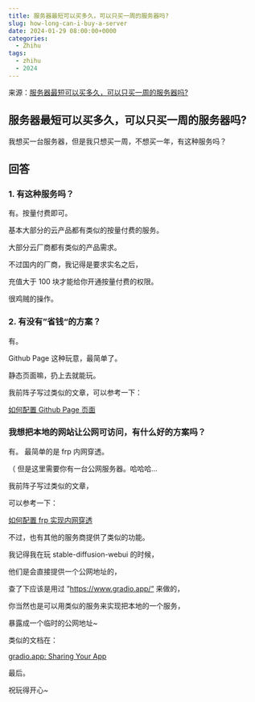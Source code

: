 ```yaml
---
title: 服务器最短可以买多久，可以只买一周的服务器吗?
slug: how-long-can-i-buy-a-server
date: 2024-01-29 08:00:00+0000
categories:
  - Zhihu
tags:
  - zhihu
  - 2024
---
```


来源：[服务器最短可以买多久，可以只买一周的服务器吗?](https://www.zhihu.com/question/639020341)

## 服务器最短可以买多久，可以只买一周的服务器吗?

我想买一台服务器，但是我只想买一周，不想买一年，有这种服务吗？

## 回答

### 1. 有这种服务吗？

有。按量付费即可。

基本大部分的云产品都有类似的按量付费的服务。

大部分云厂商都有类似的产品需求。

不过国内的厂商，我记得是要求实名之后，

充值大于 100 块才能给你开通按量付费的权限。

很鸡贼的操作。

### 2. 有没有”省钱“的方案？

有。

Github Page 这种玩意，最简单了。

静态页面嘛，扔上去就能玩。

我前阵子写过类似的文章，可以参考一下：

[如何配置 Github Page 页面](https://liguobao.github.io/p/how-to-set-github-page/)

### 我想把本地的网站让公网可访问，有什么好的方案吗？

有。 最简单的是 frp 内网穿透。

（ 但是这里需要你有一台公网服务器。哈哈哈...

我前阵子写过类似的文章，

可以参考一下：

[如何配置 frp 实现内网穿透](https://liguobao.github.io/p/how-to-set-frp/)

不过，也有其他的服务商提供了类似的功能。

我记得我在玩 stable-diffusion-webui 的时候，

他们是会直接提供一个公网地址的，

查了下应该是用过 ”https://www.gradio.app/“ 来做的，

你当然也是可以用类似的服务来实现把本地的一个服务，

暴露成一个临时的公网地址~

类似的文档在：

[gradio.app: Sharing Your App](https://www.gradio.app/3.50.2/guides/sharing-your-app)

最后。

祝玩得开心~
